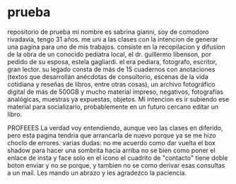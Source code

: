 # prueba
repositorio de prueba
mi nombre es sabrina gianni, soy de comodoro rivadavia, tengo 31 años. me uni a las clases con la intencion de generar una pagina para uno de mis trabajos. consiste en la recopilacion y difusion de la obra de un conocido pediatra local, el dr. guillermo libenson, por pedido de su esposa, estela gagliardi. el era pediara, fotografo, escritor, gran lector. su legado consta de más de 15 cuadernos con anotaciones (textos que desarrollan anécdotas de consultorio, escenas de la vida cotidiana y reseñas de libros, entre otras cosas), un archivo fotográfico digital de más de 500GB y mucho material impreso, negativos, fotografías analógicas, muestras ya expuestas, objetos. Mi intencion es ir subiendo ese material para socializarlo, probablemente en un futuro cercano editar un libro. 

PROFEEES
La verdad voy entendiendo, aunque veo las clases en diferido, pero esta pagina tendria que arrancarla de nuevo porque ya se me hizo choclo de errores. 
varias dudas: no me acuerdo como dar vuelta el box shadow para hacer una sombrita hacia arriba
no se bien como poner el enlace de insta y face solo en el icono
el cuadrito de "contacto" tiene doble boton enviar y no se porque, y tambien no se como derivar esas consultas a un mail.
Les mando un abrazo y les agradezco la paciencia.
